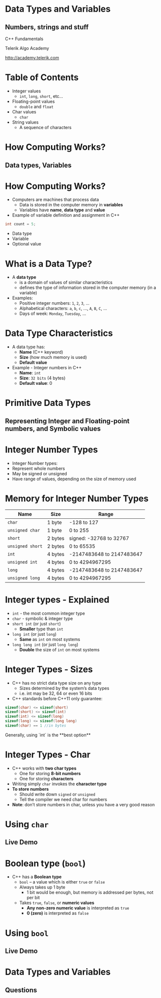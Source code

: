 <!-- section start -->

<!-- attr: {id: 'title', class: 'slide-title', hasScriptWrapper: true} -->

# Data Types and Variables
##  Numbers, strings and stuff
<div class="signature">
    <p class="signature-course">C++ Fundamentals</p>
    <p class="signature-initiative">Telerik Algo Academy</p>
    <a href="http://academy.telerik.com" class="signature-link">http://academy.telerik.com</a>
</div>

<!-- section start -->
<!-- attr: {id: 'table-of-contents'} -->
# Table of Contents

*   Integer values
    *   `int`, `long`, `short`, etc...
*   Floating-point values
    *   `double` and `float`
*   Char values
    *   `char`
*   String values
    * A sequence of characters

<!-- section start -->

<!-- attr: {class: 'slide-section', id: 'how-computing-works'} -->
#   How Computing Works?
##  Data types, Variables

<!-- attr: {hasScriptWrapper: true} -->
#   How Computing Works?

*   Computers are machines that process data
    *   Data is stored in the computer memory in **variables**
    *   Variables have **name**, **data type** and **value**
*   Example of variable definition and assignment in C++

```cpp
int count = 5;
```

*   Data type <!-- .element: class="balloon fragment" style="top: 50%; left:4%" -->
*   Variable <!-- .element: class="balloon fragment" style="top: 63%; left:12%" -->
*   Optional value <!-- .element: class="balloon fragment" style="top: 50%; left:30%" -->

#   What is a Data Type?

*   A **data type**
    *   is a domain of values of similar characteristics
    *   defines the type of information stored in the computer memory (in a variable)
*   Examples:
    *   Positive integer numbers: `1`, `2`, `3`, ...
    *   Alphabetical characters: `a`, `b`, `c`, ..., `A`, `B`, `C`, ...
    *   Days of week: `Monday`, `Tuesday`, ...

#   Data Type Characteristics

*   A data type has:
    *   **Name** (C++ keyword)
    *   **Size** (how much memory is used)
    *   **Default value**
*   Example - Integer numbers in C++
    *   **Name**: `int`
    *   **Size**: `32 bits` (4 bytes)
    *   **Default value**: 0

<!-- section start -->

<!-- attr: {class: 'slide-section', id: 'primitive-data-types'} -->
#   Primitive Data Types
##    Representing Integer and Floating-point numbers, and Symbolic values

<!-- attr: { hasScriptWrapper: true} -->
#   Integer Number Types

*   Integer Number types:
*   Represent whole numbers
*   May be signed or unsigned
*   Have range of values, depending on the size of memory used

<!-- attr: {style: 'font-size:38px'} -->
#   Memory for Integer Number Types
| Name             |  Size   | Range               |
| ---------------- | ------- | ------------------- |
| `char`           | 1 byte  | -128 to 127 |
| `unsigned char`  | 1 byte  | 0 to 255  |
| `short`          | 2 bytes | signed: -32768 to 32767
| `unsigned short` | 2 bytes | 0 to 65535 |
| `int`            | 4 bytes | -2147483648 to 2147483647 |
| `unsigned int`   | 4 bytes | 0 to 4294967295 |
| `long`           | 4 bytes | -2147483648 to 2147483647 |
| `unsigned long`  | 4 bytes | 0 to 4294967295 |

#   Integer types - Explained

*   `int` - the most common integer type
*   `char` - symbolic & integer type
*   `short int` (or just `short`)
    *   **Smaller** type than `int`
*   `long int` (or just `long`)
    *   **Same** as `int` on most systems
*   `long long int` (or just `long long`)
    *   **Double** the size of `int` on most systems

<!-- attr: {hasScriptWrapper: true} -->
#   Integer Types - Sizes

*   C++ has no strict data type size on any type
    *   Sizes determined by the system’s data types
    *   i.e. int may be 32, 64 or even 16 bits
*   C++ standards before C++11 only  guarantee:

```cpp
sizeof(char) <= sizeof(short)
sizeof(short) <= sizeof(int)
sizeof(int) <= sizeof(long)
sizeof(long) <= sizeof(long long)
sizeof(char) == 1 //in bytes
```

<div>Generally, using `int` is the **best option**</div><!-- .element: class="fragment" style="text-align: center" -->

#   Integer Types - Char

*   C++ works with **two char types**
    *   One for storing **8-bit numbers**
    *   One for storing **characters**
*   Writing simply `char` invokes the **character type**
*   **To store numbers**
    *   Should write down `signed` or `unsigned`
    *   Tell the compiler we need char for numbers
*   **Note**: don’t store numbers in char, unless you have a very good reason

<!-- attr: {class: 'slide-section', id: 'char-data-type'} -->
#   Using `char`
##    Live Demo

#   Boolean type (`bool`)

*   C++ has a **Boolean type**
    *   `bool` – a value which is either `true` or `false`
    *   Always takes up 1 byte
        *   1 bit would be enough, but memory is addressed per bytes, not per bit
    *   Takes `true`, `false`, or **numeric values**
        *   **Any non-zero numeric value** is interpreted as `true`
        *   **0 (zero)** is interpreted as `false`

<!-- attr: {class: 'slide-section', id: 'bool-data-type'} -->
#   Using `bool`
##    Live Demo
<!-- section start -->

<!-- attr: {class: 'slide-questions', id:"questions"} -->
#   Data Types and Variables
##    Questions
